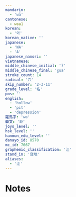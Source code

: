 ```yaml
---
mandarin:
  - 'wā'
cantonese:
  - waa1
korean:
  - '와'
korean_native: ''
japanese:
  - 'WA'
  - 'A'
japanese_nanori: ''
vietnamese:
middle_chinese_initial: 'ʔ'
middle_chinese_final: 'ɣua'
stroke_count: 14
radical: '穴'
skip_number: '2-3-11'
grade_level: '名'
pos: ''
english:
  - 'hollow'
  - 'pit'
  - 'depression'
羅馬字: 'wa'
韓文: '와'
joyo_level: ''
hsk_level: ''
hanmun_edu_level: ''
danayo_id: 8570
mc_id: 7667
graphemic_classification: '洼'
stand_in: '窪地'
aliases:
  - '洼'
---
```


# Notes
